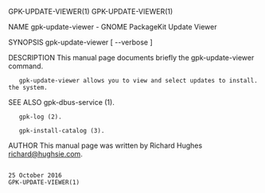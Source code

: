 GPK-UPDATE-VIEWER(1)                                                                                                                                                                     GPK-UPDATE-VIEWER(1)



NAME
       gpk-update-viewer - GNOME PackageKit Update Viewer

SYNOPSIS
       gpk-update-viewer [ --verbose ]


DESCRIPTION
       This manual page documents briefly the gpk-update-viewer command.

       gpk-update-viewer allows you to view and select updates to install.  the system.

SEE ALSO
       gpk-dbus-service (1).

       gpk-log (2).

       gpk-install-catalog (3).

AUTHOR
       This manual page was written by Richard Hughes <richard@hughsie.com>.



                                                                                               25 October 2016                                                                           GPK-UPDATE-VIEWER(1)
